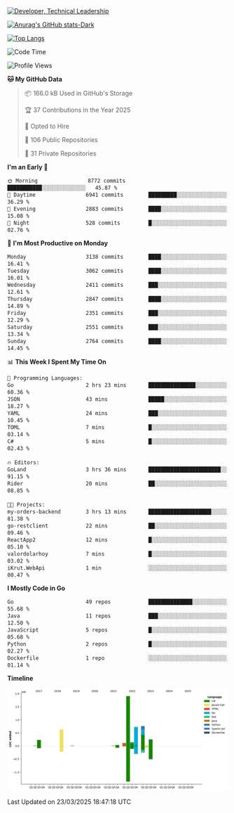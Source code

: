 <div>
  <a href="https://www.linkedin.com/in/arielpineiro/" target="_blank" rel="nofollow noopener noreferrer">
    <img src="https://img.shields.io/badge/-LinkedIn-%230077B5?style=for-the-badge&logo=linkedin&logoColor=white" alt="Developer, Technical Leadership" title="Ariel Piñeiro">
  </a>
</div>

[![Anurag's GitHub stats-Dark](https://github-readme-stats.vercel.app/api?username=arielsrv&show_icons=true&theme=dark#gh-dark-mode-only)](https://github.com/anuraghazra/github-readme-stats#gh-dark-mode-only)

[![Top Langs](https://github-readme-stats.vercel.app/api/top-langs/?username=arielsrv&layout=compact&langs_count=10&theme=dark#gh-dark-mode-only)](https://github.com/anuraghazra/github-readme-stats&theme=dark#gh-dark-mode-only)

<!--START_SECTION:waka-->
![Code Time](http://img.shields.io/badge/Code%20Time-1%2C172%20hrs%2056%20mins-blue)

![Profile Views](http://img.shields.io/badge/Profile%20Views-0-blue)

**🐱 My GitHub Data** 

> 📦 166.0 kB Used in GitHub's Storage 
 > 
> 🏆 37 Contributions in the Year 2025
 > 
> 💼 Opted to Hire
 > 
> 📜 106 Public Repositories 
 > 
> 🔑 31 Private Repositories 
 > 
**I'm an Early 🐤** 

```text
🌞 Morning                8772 commits        ███████████░░░░░░░░░░░░░░   45.87 % 
🌆 Daytime                6941 commits        █████████░░░░░░░░░░░░░░░░   36.29 % 
🌃 Evening                2883 commits        ████░░░░░░░░░░░░░░░░░░░░░   15.08 % 
🌙 Night                  528 commits         █░░░░░░░░░░░░░░░░░░░░░░░░   02.76 % 
```
📅 **I'm Most Productive on Monday** 

```text
Monday                   3138 commits        ████░░░░░░░░░░░░░░░░░░░░░   16.41 % 
Tuesday                  3062 commits        ████░░░░░░░░░░░░░░░░░░░░░   16.01 % 
Wednesday                2411 commits        ███░░░░░░░░░░░░░░░░░░░░░░   12.61 % 
Thursday                 2847 commits        ████░░░░░░░░░░░░░░░░░░░░░   14.89 % 
Friday                   2351 commits        ███░░░░░░░░░░░░░░░░░░░░░░   12.29 % 
Saturday                 2551 commits        ███░░░░░░░░░░░░░░░░░░░░░░   13.34 % 
Sunday                   2764 commits        ████░░░░░░░░░░░░░░░░░░░░░   14.45 % 
```


📊 **This Week I Spent My Time On** 

```text
💬 Programming Languages: 
Go                       2 hrs 23 mins       ███████████████░░░░░░░░░░   60.36 % 
JSON                     43 mins             █████░░░░░░░░░░░░░░░░░░░░   18.27 % 
YAML                     24 mins             ███░░░░░░░░░░░░░░░░░░░░░░   10.45 % 
TOML                     7 mins              █░░░░░░░░░░░░░░░░░░░░░░░░   03.14 % 
C#                       5 mins              █░░░░░░░░░░░░░░░░░░░░░░░░   02.43 % 

🔥 Editors: 
GoLand                   3 hrs 36 mins       ███████████████████████░░   91.15 % 
Rider                    20 mins             ██░░░░░░░░░░░░░░░░░░░░░░░   08.85 % 

🐱‍💻 Projects: 
my-orders-backend        3 hrs 13 mins       ████████████████████░░░░░   81.38 % 
go-restclient            22 mins             ██░░░░░░░░░░░░░░░░░░░░░░░   09.46 % 
ReactApp2                12 mins             █░░░░░░░░░░░░░░░░░░░░░░░░   05.10 % 
valordolarhoy            7 mins              █░░░░░░░░░░░░░░░░░░░░░░░░   03.02 % 
iKrut.WebApi             1 min               ░░░░░░░░░░░░░░░░░░░░░░░░░   00.47 % 
```

**I Mostly Code in Go** 

```text
Go                       49 repos            ██████████████░░░░░░░░░░░   55.68 % 
Java                     11 repos            ███░░░░░░░░░░░░░░░░░░░░░░   12.50 % 
JavaScript               5 repos             █░░░░░░░░░░░░░░░░░░░░░░░░   05.68 % 
Python                   2 repos             █░░░░░░░░░░░░░░░░░░░░░░░░   02.27 % 
Dockerfile               1 repo              ░░░░░░░░░░░░░░░░░░░░░░░░░   01.14 % 
```



**Timeline**

![Lines of Code chart](https://raw.githubusercontent.com/arielsrv/arielsrv/main/assets/bar_graph.png)


 Last Updated on 23/03/2025 18:47:18 UTC
<!--END_SECTION:waka-->

